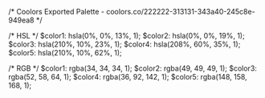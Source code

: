 /* Coolors Exported Palette - coolors.co/222222-313131-343a40-245c8e-949ea8 */

/* HSL */
$color1: hsla(0%, 0%, 13%, 1);
$color2: hsla(0%, 0%, 19%, 1);
$color3: hsla(210%, 10%, 23%, 1);
$color4: hsla(208%, 60%, 35%, 1);
$color5: hsla(210%, 10%, 62%, 1);

/* RGB */
$color1: rgba(34, 34, 34, 1);
$color2: rgba(49, 49, 49, 1);
$color3: rgba(52, 58, 64, 1);
$color4: rgba(36, 92, 142, 1);
$color5: rgba(148, 158, 168, 1);